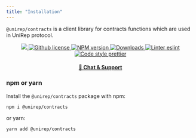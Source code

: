 ```yaml
---
title: "Installation"
---
```


`@unirep/contracts` is a client library for contracts functions which are used in UniRep protocol.

<p align="center">
    <a href="https://github.com/unirep/unirep">
        <img className="badge"
        src="https://img.shields.io/badge/project-unirep-blue.svg?style=flat-square"/>
    </a>
    <a href="https://github.com/unirep/unirep/blob/master/LICENSE">
        <img className="badge" alt="Github license" src="https://img.shields.io/github/license/unirep/unirep.svg?style=flat-square"/>
    </a>
    <a href="https://www.npmjs.com/package/@unirep/contracts">
        <img className="badge" alt="NPM version" src="https://img.shields.io/npm/v/@unirep/contracts?style=flat-square" />
    </a>
    <a href="https://npmjs.org/package/@unirep/contracts">
        <img className="badge" alt="Downloads" src="https://img.shields.io/npm/dm/@unirep/contracts.svg?style=flat-square" />
    </a>
    <a href="https://eslint.org/">
        <img className="badge" alt="Linter eslint" src="https://img.shields.io/badge/linter-eslint-8080f2?style=flat-square&logo=eslint" />
    </a>
    <a href="https://prettier.io/">
        <img className="badge" alt="Code style prettier" src="https://img.shields.io/badge/code%20style-prettier-f8bc45?style=flat-square&logo=prettier" />
    </a>
</p>

<div align="center">
    <h4>
        <a href="https://discord.gg/VzMMDJmYc5">
            🤖 Chat &amp; Support
        </a>
    </h4>
</div>

### npm or yarn

Install the `@unirep/contracts` package with npm:

```bash
npm i @unirep/contracts
```

or yarn:

```bash
yarn add @unirep/contracts
```
